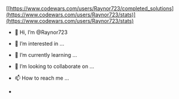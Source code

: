 [[https://www.codewars.com/users/Raynor723/completed_solutions](https://www.codewars.com/users/Raynor723/stats)](https://www.codewars.com/users/Raynor723/stats)
- 👋 Hi, I’m @Raynor723
- 👀 I’m interested in ...
- 🌱 I’m currently learning ...
- 💞️ I’m looking to collaborate on ...
- 📫 How to reach me ...

- 
<!---
Raynor723/Raynor723 is a ✨ special ✨ repository because its `README.md` (this file) appears on your GitHub profile.
You can click the Preview link to take a look at your changes.
--->
